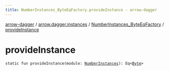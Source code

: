 ```yaml
---
title: NumberInstances_ByteEqFactory.provideInstance - arrow-dagger
---
```


[arrow-dagger](../../index.html) / [arrow.dagger.instances](../index.html) / [NumberInstances_ByteEqFactory](index.html) / [provideInstance](./provide-instance.html)

# provideInstance

`static fun provideInstance(module: `[`NumberInstances`](../-number-instances/index.html)`): Eq<`[`Byte`](https://kotlinlang.org/api/latest/jvm/stdlib/kotlin/-byte/index.html)`>`